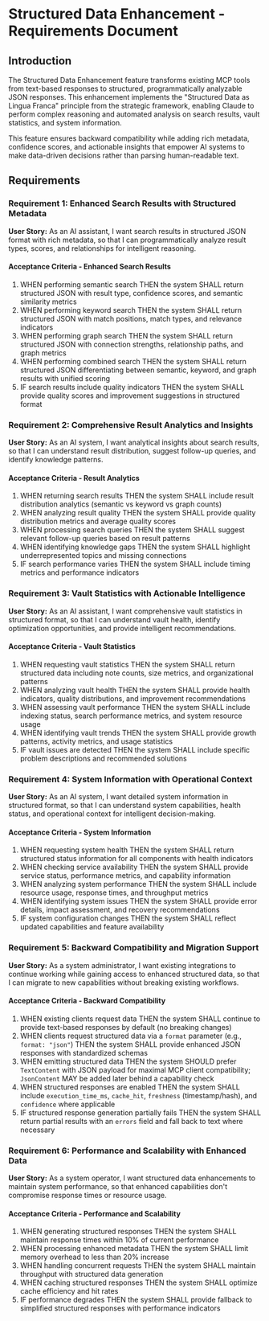 # Structured Data Enhancement - Requirements Document

## Introduction

The Structured Data Enhancement feature transforms existing MCP tools from text-based responses to structured, programmatically analyzable JSON responses. This enhancement implements the "Structured Data as Lingua Franca" principle from the strategic framework, enabling Claude to perform complex reasoning and automated analysis on search results, vault statistics, and system information.

This feature ensures backward compatibility while adding rich metadata, confidence scores, and actionable insights that empower AI systems to make data-driven decisions rather than parsing human-readable text.

## Requirements

### Requirement 1: Enhanced Search Results with Structured Metadata

**User Story:** As an AI assistant, I want search results in structured JSON format with rich metadata, so that I can programmatically analyze result types, scores, and relationships for intelligent reasoning.

#### Acceptance Criteria - Enhanced Search Results

1. WHEN performing semantic search THEN the system SHALL return structured JSON with result type, confidence scores, and semantic similarity metrics
2. WHEN performing keyword search THEN the system SHALL return structured JSON with match positions, match types, and relevance indicators
3. WHEN performing graph search THEN the system SHALL return structured JSON with connection strengths, relationship paths, and graph metrics
4. WHEN performing combined search THEN the system SHALL return structured JSON differentiating between semantic, keyword, and graph results with unified scoring
5. IF search results include quality indicators THEN the system SHALL provide quality scores and improvement suggestions in structured format

### Requirement 2: Comprehensive Result Analytics and Insights

**User Story:** As an AI system, I want analytical insights about search results, so that I can understand result distribution, suggest follow-up queries, and identify knowledge patterns.

#### Acceptance Criteria - Result Analytics

1. WHEN returning search results THEN the system SHALL include result distribution analytics (semantic vs keyword vs graph counts)
2. WHEN analyzing result quality THEN the system SHALL provide quality distribution metrics and average quality scores
3. WHEN processing search queries THEN the system SHALL suggest relevant follow-up queries based on result patterns
4. WHEN identifying knowledge gaps THEN the system SHALL highlight underrepresented topics and missing connections
5. IF search performance varies THEN the system SHALL include timing metrics and performance indicators

### Requirement 3: Vault Statistics with Actionable Intelligence

**User Story:** As an AI assistant, I want comprehensive vault statistics in structured format, so that I can understand vault health, identify optimization opportunities, and provide intelligent recommendations.

#### Acceptance Criteria - Vault Statistics

1. WHEN requesting vault statistics THEN the system SHALL return structured data including note counts, size metrics, and organizational patterns
2. WHEN analyzing vault health THEN the system SHALL provide health indicators, quality distributions, and improvement recommendations
3. WHEN assessing vault performance THEN the system SHALL include indexing status, search performance metrics, and system resource usage
4. WHEN identifying vault trends THEN the system SHALL provide growth patterns, activity metrics, and usage statistics
5. IF vault issues are detected THEN the system SHALL include specific problem descriptions and recommended solutions

### Requirement 4: System Information with Operational Context

**User Story:** As an AI system, I want detailed system information in structured format, so that I can understand system capabilities, health status, and operational context for intelligent decision-making.

#### Acceptance Criteria - System Information

1. WHEN requesting system health THEN the system SHALL return structured status information for all components with health indicators
2. WHEN checking service availability THEN the system SHALL provide service status, performance metrics, and capability information
3. WHEN analyzing system performance THEN the system SHALL include resource usage, response times, and throughput metrics
4. WHEN identifying system issues THEN the system SHALL provide error details, impact assessment, and recovery recommendations
5. IF system configuration changes THEN the system SHALL reflect updated capabilities and feature availability

### Requirement 5: Backward Compatibility and Migration Support

**User Story:** As a system administrator, I want existing integrations to continue working while gaining access to enhanced structured data, so that I can migrate to new capabilities without breaking existing workflows.

#### Acceptance Criteria - Backward Compatibility

1. WHEN existing clients request data THEN the system SHALL continue to provide text-based responses by default (no breaking changes)
2. WHEN clients request structured data via a `format` parameter (e.g., `format: "json"`) THEN the system SHALL provide enhanced JSON responses with standardized schemas
3. WHEN emitting structured data THEN the system SHOULD prefer `TextContent` with JSON payload for maximal MCP client compatibility; `JsonContent` MAY be added later behind a capability check
4. WHEN structured responses are enabled THEN the system SHALL include `execution_time_ms`, `cache_hit`, `freshness` (timestamp/hash), and `confidence` where applicable
5. IF structured response generation partially fails THEN the system SHALL return partial results with an `errors` field and fall back to text where necessary

### Requirement 6: Performance and Scalability with Enhanced Data

**User Story:** As a system operator, I want structured data enhancements to maintain system performance, so that enhanced capabilities don't compromise response times or resource usage.

#### Acceptance Criteria - Performance and Scalability

1. WHEN generating structured responses THEN the system SHALL maintain response times within 10% of current performance
2. WHEN processing enhanced metadata THEN the system SHALL limit memory overhead to less than 20% increase
3. WHEN handling concurrent requests THEN the system SHALL maintain throughput with structured data generation
4. WHEN caching structured responses THEN the system SHALL optimize cache efficiency and hit rates
5. IF performance degrades THEN the system SHALL provide fallback to simplified structured responses with performance indicators
